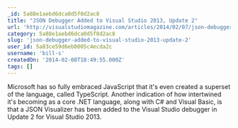```yaml
---
_id: 5a88e1aebd6dca0d5f0d2ac8
title: "JSON Debugger Added to Visual Studio 2013, Update 2"
url: 'http://visualstudiomagazine.com/articles/2014/02/07/json-debugger-added-to-vs-2013.aspx'
category: 5a88e1aebd6dca0d5f0d2ac8
slug: 'json-debugger-added-to-visual-studio-2013-update-2'
user_id: 5a83ce59d6eb0005c4ecda2c
username: 'bill-s'
createdOn: '2014-02-08T18:49:55.000Z'
tags: []
---
```


Microsoft has so fully embraced JavaScript that it's even created a superset of the language, called TypeScript. Another indication of how intertwined it's becoming as a core .NET language, along with C# and Visual Basic, is that a JSON Visualizer has been added to the Visual Studio debugger in Update 2 for Visual Studio 2013.
